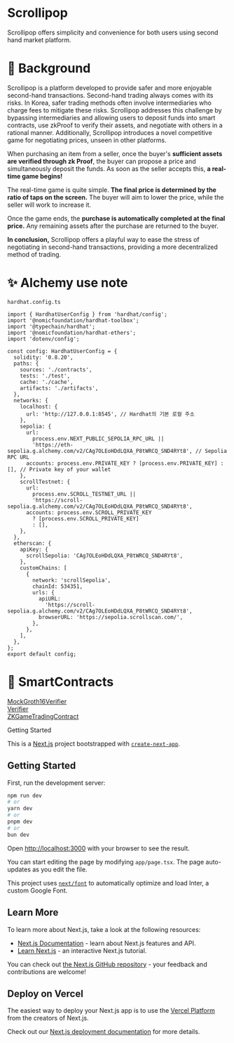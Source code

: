 # Scrollipop

Scrollipop offers simplicity and convenience for both users using second hand market platform.


# 🤔 Background
Scrollipop is a platform developed to provide safer and more enjoyable second-hand transactions. Second-hand trading always comes with its risks. In Korea, safer trading methods often involve intermediaries who charge fees to mitigate these risks. Scrollipop addresses this challenge by bypassing intermediaries and allowing users to deposit funds into smart contracts, use zkProof to verify their assets, and negotiate with others in a rational manner. Additionally, Scrollipop introduces a novel competitive game for negotiating prices, unseen in other platforms.

When purchasing an item from a seller, once the buyer's **sufficient assets are verified through zk Proof**, the buyer can propose a price and simultaneously deposit the funds. As soon as the seller accepts this, **a real-time game begins!**

The real-time game is quite simple. **The final price is determined by the ratio of taps on the screen.** The buyer will aim to lower the price, while the seller will work to increase it.

Once the game ends, the **purchase is automatically completed at the final price.** Any remaining assets after the purchase are returned to the buyer.

**In conclusion,** Scrollipop offers a playful way to ease the stress of negotiating in second-hand transactions, providing a more decentralized method of trading.

# ✨ Alchemy use note
`hardhat.config.ts`

```
import { HardhatUserConfig } from 'hardhat/config';
import '@nomicfoundation/hardhat-toolbox';
import '@typechain/hardhat';
import '@nomicfoundation/hardhat-ethers';
import 'dotenv/config';

const config: HardhatUserConfig = {
  solidity: '0.8.20',
  paths: {
    sources: './contracts',
    tests: './test',
    cache: './cache',
    artifacts: './artifacts',
  },
  networks: {
    localhost: {
      url: 'http://127.0.0.1:8545', // Hardhat의 기본 로컬 주소
    },
    sepolia: {
      url:
        process.env.NEXT_PUBLIC_SEPOLIA_RPC_URL ||
        'https://eth-sepolia.g.alchemy.com/v2/CAg7OLEoHDdLQXA_P8tWRCQ_SND4RYt8', // Sepolia RPC URL
      accounts: process.env.PRIVATE_KEY ? [process.env.PRIVATE_KEY] : [], // Private key of your wallet
    },
    scrollTestnet: {
      url:
        process.env.SCROLL_TESTNET_URL ||
        'https://scroll-sepolia.g.alchemy.com/v2/CAg7OLEoHDdLQXA_P8tWRCQ_SND4RYt8',
      accounts: process.env.SCROLL_PRIVATE_KEY
        ? [process.env.SCROLL_PRIVATE_KEY]
        : [],
    },
  },
  etherscan: {
    apiKey: {
      scrollSepolia: 'CAg7OLEoHDdLQXA_P8tWRCQ_SND4RYt8',
    },
    customChains: [
      {
        network: 'scrollSepolia',
        chainId: 534351,
        urls: {
          apiURL:
            'https://scroll-sepolia.g.alchemy.com/v2/CAg7OLEoHDdLQXA_P8tWRCQ_SND4RYt8',
          browserURL: 'https://sepolia.scrollscan.com/',
        },
      },
    ],
  },
};
export default config;
```

# 🔑 SmartContracts
[MockGroth16Verifier](contracts/MockGroth16Verifier.sol)  
[Verifier](contracts/Verifier/sol)  
[ZKGameTradingContract](contracts/ZKGameTradingContract.sol)



<summary>
  Getting Started
</summary>
<div markdown="1">
  
  This is a [Next.js](https://nextjs.org/) project bootstrapped with [`create-next-app`](https://github.com/vercel/next.js/tree/canary/packages/create-next-app).
  
  ## Getting Started
  
  First, run the development server:
  
  ```bash
  npm run dev
  # or
  yarn dev
  # or
  pnpm dev
  # or
  bun dev
  ```
  
  Open [http://localhost:3000](http://localhost:3000) with your browser to see the result.
  
  You can start editing the page by modifying `app/page.tsx`. The page auto-updates as you edit the file.
  
  This project uses [`next/font`](https://nextjs.org/docs/basic-features/font-optimization) to automatically optimize and load Inter, a custom Google Font.
  
  ## Learn More
  
  To learn more about Next.js, take a look at the following resources:
  
  - [Next.js Documentation](https://nextjs.org/docs) - learn about Next.js features and API.
  - [Learn Next.js](https://nextjs.org/learn) - an interactive Next.js tutorial.
  
  You can check out [the Next.js GitHub repository](https://github.com/vercel/next.js/) - your feedback and contributions are welcome!
  
  ## Deploy on Vercel
  
  The easiest way to deploy your Next.js app is to use the [Vercel Platform](https://vercel.com/new?utm_medium=default-template&filter=next.js&utm_source=create-next-app&utm_campaign=create-next-app-readme) from the creators of Next.js.
  
  Check out our [Next.js deployment documentation](https://nextjs.org/docs/deployment) for more details.

</div>
</details>